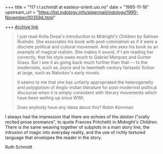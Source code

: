 +++
title = "117 r.l.schmidt at easteur-orient.uio.no"
date = "1995-11-18"
upstream_url = "https://list.indology.info/pipermail/indology/1995-November/003594.html"

+++
[Archive link](https://list.indology.info/pipermail/indology/1995-November/003594.html)

>I just read Anita Desai's introduction to _Midnight's Children_ by Salman
>Rushdie. She associates his book with post-colonialism as if it were a
>discrete political and cultural movement. And she sees his book as an
>example of magical realism. She makes it sound, if I am reading her
>correctly, that his style owes much to Gabriel Marquez and Gunter Grass. But
>I see it as going back much further than that--- to the modernists, such as
>Joyce and to twentieth century fantastic fiction at large, such as Nabokov's
>early novels.
>
>It seems to me that she has unfairly appropriated the heterogeneity and
>polyglotism of Anglo-Indian literature for post-modernist political
>discourse when it is simply consistent with literary movements which have
>been welling up since WWI.
>
>Does anybody have any ideas about this?
>Robin Kornman
>
I always had the impression that there are echoes of the *dastan* ("orally
recited prose promance", to quote Frances Pritchett) in _Midnight's
Children_.  There is the same weaving together of subplots in a main story
line, the intrusion of magic into everyday reality, and the use of richly
textured language that envelopes the reader in the story.

Ruth Schmidt







